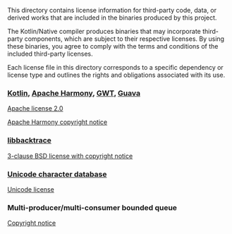 This directory contains license information for third-party code, data, or derived works that are included in the binaries produced by this project.

The Kotlin/Native compiler produces binaries that may incorporate third-party components, which are subject to their respective licenses. By using these binaries, you agree to comply with the terms and conditions of the included third-party licenses.

Each license file in this directory corresponds to a specific dependency or license type and outlines the rights and obligations associated with its use.

### [Kotlin](https://kotlinlang.org/), [Apache Harmony](https://harmony.apache.org/), [GWT](https://www.gwtproject.org/), [Guava](https://guava.dev/)

[Apache license 2.0](https://github.com/pubnub/swift-chat-sdk/blob/tst/LICENSE/ThirdParty/Apache%20license%202.0.txt)

[Apache Harmony copyright notice](https://github.com/pubnub/swift-chat-sdk/blob/tst/LICENSE/ThirdParty/Apache%20Harmony%20copyright%20notice.txt)

### [libbacktrace](https://github.com/ianlancetaylor/libbacktrace)

[3-clause BSD license with copyright notice](https://github.com/pubnub/swift-chat-sdk/blob/tst/LICENSE/ThirdParty/3-clause%20BSD%20license%20with%20copyright%20notice.txt)

### [Unicode character database](https://www.unicode.org/)

[Unicode license](https://github.com/pubnub/swift-chat-sdk/blob/tst/LICENSE/ThirdParty/Unicode%20license.txt)

### Multi-producer/multi-consumer bounded queue

[Copyright notice](https://github.com/pubnub/swift-chat-sdk/blob/tst/LICENSE/ThirdParty/Copyright%20notice.txt)
